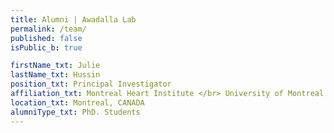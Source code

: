 ```yaml
---
title: Alumni | Awadalla Lab
permalink: /team/
published: false
isPublic_b: true

firstName_txt: Julie
lastName_txt: Hussin 
position_txt: Principal Investigator
affiliation_txt: Montreal Heart Institute </br> University of Montreal
location_txt: Montreal, CANADA
alumniType_txt: PhD. Students
---
```


